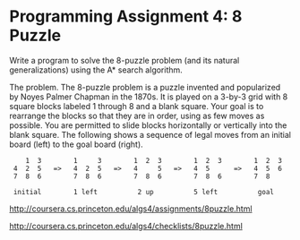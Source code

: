 Programming Assignment 4: 8 Puzzle
===

Write a program to solve the 8-puzzle problem (and its natural generalizations) using the A* search algorithm.

The problem. The 8-puzzle problem is a puzzle invented and popularized by Noyes Palmer Chapman in the 1870s. It is played on a 3-by-3 grid with 8 square blocks labeled 1 through 8 and a blank square. Your goal is to rearrange the blocks so that they are in order, using as few moves as possible. You are permitted to slide blocks horizontally or vertically into the blank square. The following shows a sequence of legal moves from an initial board (left) to the goal board (right).

```
    1  3        1     3        1  2  3        1  2  3        1  2  3
 4  2  5   =>   4  2  5   =>   4     5   =>   4  5      =>   4  5  6
 7  8  6        7  8  6        7  8  6        7  8  6        7  8 

 initial        1 left          2 up          5 left          goal
 ```
 
 http://coursera.cs.princeton.edu/algs4/assignments/8puzzle.html
 
 http://coursera.cs.princeton.edu/algs4/checklists/8puzzle.html
